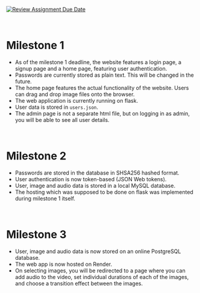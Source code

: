 [![Review Assignment Due Date](https://classroom.github.com/assets/deadline-readme-button-24ddc0f5d75046c5622901739e7c5dd533143b0c8e959d652212380cedb1ea36.svg)](https://classroom.github.com/a/M9yOg1uw)

<br>

# Milestone 1
- As of the milestone 1 deadline, the website features a login page, a signup page and a home page, featuring user authentication.
- Passwords are currently stored as plain text. This will be changed in the future.
- The home page features the actual functionality of the website. Users can drag and drop image files onto the browser.
- The web application is currently running on flask.
- User data is stored in `users.json`.
- The admin page is not a separate html file, but on logging in as admin, you will be able to see all user details.

<br>

# Milestone 2
- Passwords are stored in the database in SHSA256 hashed format.
- User authentication is now token-based (JSON Web tokens).
- User, image and audio data is stored in a local MySQL database.
- The hosting which was supposed to be done on flask was implemented during milestone 1 itself.

<br>

# Milestone 3
- User, image and audio data is now stored on an online PostgreSQL database.
- The web app is now hosted on Render.
- On selecting images, you will be redirected to a page where you can add audio to the video, set individual durations of each of the images, and choose a transition effect between the images.